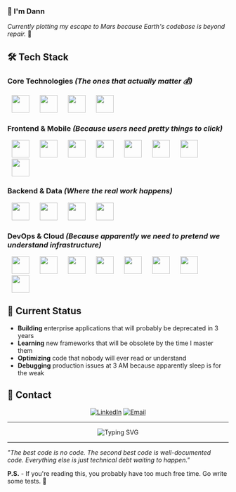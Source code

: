 ### 👋 I'm Dann

_Currently plotting my escape to Mars because Earth's codebase is beyond repair._ 🚀

<!-- **Senior Software Engineer** - because apparently we need titles to validate our existence in this meaningless corporate hierarchy.

_"Code doesn't lie. People do. And people are terrible."_

--- -->

## 🛠️ Tech Stack

### **Core Technologies** _(The ones that actually matter 💰)_

<div>

<img src="https://cdn.jsdelivr.net/gh/devicons/devicon/icons/javascript/javascript-original.svg" width="40" height="40" style="margin: 0 10px;" />
<img src="https://cdn.jsdelivr.net/gh/devicons/devicon/icons/typescript/typescript-original.svg" width="40" height="40" style="margin: 0 10px;" />
<img src="https://cdn.jsdelivr.net/gh/devicons/devicon/icons/nodejs/nodejs-original.svg" width="40" height="40" style="margin: 0 10px;" />
<img src="https://cdn.jsdelivr.net/gh/devicons/devicon/icons/python/python-original.svg" width="40" height="40" style="margin: 0 10px;" />

</div>

### **Frontend & Mobile** _(Because users need pretty things to click)_

<div>

<img src="https://cdn.jsdelivr.net/gh/devicons/devicon/icons/react/react-original.svg" width="40" height="40" style="margin: 0 10px;" />
<img src="https://cdn.jsdelivr.net/gh/devicons/devicon/icons/nextjs/nextjs-original.svg" width="40" height="40" style="margin: 0 10px;" />
<img src="https://cdn.jsdelivr.net/gh/devicons/devicon/icons/css3/css3-original.svg" width="40" height="40" style="margin: 0 10px;" />
<img src="https://cdn.jsdelivr.net/gh/devicons/devicon/icons/tailwindcss/tailwindcss-original.svg" width="40" height="40" style="margin: 0 10px;" />
<img src="https://cdn.jsdelivr.net/gh/devicons/devicon/icons/expo/expo-original.svg" width="40" height="40" style="margin: 0 10px;" />
<img src="https://hexmos.com/freedevtools/svg_icons/zustand/zustand-original.svg" width="40" height="40" style="margin: 0 10px;" />
<img src="https://cdn.jsdelivr.net/gh/devicons/devicon/icons/redux/redux-original.svg" width="40" height="40" style="margin: 0 10px;" />
<img src="https://cdn.jsdelivr.net/gh/devicons/devicon@latest/icons/mobx/mobx-original.svg" width="40" height="40" style="margin: 0 10px;"/>


</div>

### **Backend & Data** _(Where the real work happens)_

<div>

<img src="https://cdn.jsdelivr.net/gh/devicons/devicon/icons/graphql/graphql-plain.svg" width="40" height="40" style="margin: 0 10px;" />
<img src="https://cdn.jsdelivr.net/gh/devicons/devicon/icons/mysql/mysql-original.svg" width="40" height="40" style="margin: 0 10px;" />
<img src="https://cdn.jsdelivr.net/gh/devicons/devicon/icons/postgresql/postgresql-original.svg" width="40" height="40" style="margin: 0 10px;" />
<img src="https://cdn.jsdelivr.net/gh/devicons/devicon/icons/mongodb/mongodb-original.svg" width="40" height="40" style="margin: 0 10px;" />

</div>

### **DevOps & Cloud** _(Because apparently we need to pretend we understand infrastructure)_

<div>

<img src="https://cdn.jsdelivr.net/gh/devicons/devicon/icons/googlecloud/googlecloud-original.svg" width="40" height="40" style="margin: 0 10px;" />
<img src="https://cdn.jsdelivr.net/gh/devicons/devicon/icons/firebase/firebase-plain.svg" width="40" height="40" style="margin: 0 10px;" />
<img src="https://cdn.jsdelivr.net/gh/devicons/devicon/icons/netlify/netlify-original.svg" width="40" height="40" style="margin: 0 10px;" />
<img src="https://cdn.jsdelivr.net/gh/devicons/devicon/icons/vercel/vercel-original.svg" width="40" height="40" style="margin: 0 10px;" />
<img src="https://cdn.jsdelivr.net/gh/devicons/devicon/icons/heroku/heroku-original.svg" width="40" height="40" style="margin: 0 10px;" />
<img src="https://cdn.jsdelivr.net/gh/devicons/devicon/icons/docker/docker-original.svg" width="40" height="40" style="margin: 0 10px;" />
<img src="https://cdn.jsdelivr.net/gh/devicons/devicon/icons/git/git-original.svg" width="40" height="40" style="margin: 0 10px;" />
<img src="https://cdn.jsdelivr.net/gh/devicons/devicon@latest/icons/amazonwebservices/amazonwebservices-original-wordmark.svg"  width="40" height="40" style="margin: 0 10px;"/>
          

</div>

## 🚀 Current Status

- **Building** enterprise applications that will probably be deprecated in 3 years
- **Learning** new frameworks that will be obsolete by the time I master them
- **Optimizing** code that nobody will ever read or understand
- **Debugging** production issues at 3 AM because apparently sleep is for the weak

<!-- ## 🎯 Contact _(If you must)_ -->

## 🎯 Contact

<div align="center">

[![LinkedIn](https://img.shields.io/badge/LinkedIn-0077B5?style=for-the-badge&logo=linkedin&logoColor=white)](https://linkedin.com/in/dannmolina-dev)
[![Email](https://img.shields.io/badge/Email-D14836?style=for-the-badge&logo=gmail&logoColor=white)](mailto:molinadannrussell.dev@gmail.com)

</div>

---

<div align="center">
  <img src="https://readme-typing-svg.demolab.com?font=Fira+Code&size=22&duration=3000&pause=1000&color=00D4FF&center=true&vCenter=true&width=700&lines=Code+is+poetry+written+in+logic;Turning+caffeine+into+working+software;Sleep+is+a+luxury+for+the+employed" alt="Typing SVG" />
</div>

---

_"The best code is no code. The second best code is well-documented code. Everything else is just technical debt waiting to happen."_

**P.S.** - If you're reading this, you probably have too much free time. Go write some tests. 🧪
